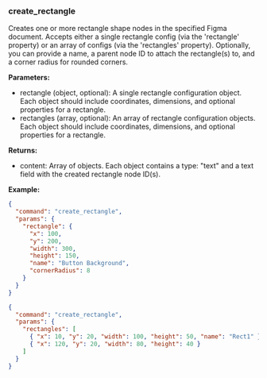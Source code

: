 ### create_rectangle
Creates one or more rectangle shape nodes in the specified Figma document. Accepts either a single rectangle config (via the 'rectangle' property) or an array of configs (via the 'rectangles' property). Optionally, you can provide a name, a parent node ID to attach the rectangle(s) to, and a corner radius for rounded corners.

**Parameters:**
- rectangle (object, optional): A single rectangle configuration object. Each object should include coordinates, dimensions, and optional properties for a rectangle.
- rectangles (array, optional): An array of rectangle configuration objects. Each object should include coordinates, dimensions, and optional properties for a rectangle.

**Returns:**
- content: Array of objects. Each object contains a type: "text" and a text field with the created rectangle node ID(s).

**Example:**
```json
{
  "command": "create_rectangle",
  "params": {
    "rectangle": {
      "x": 100,
      "y": 200,
      "width": 300,
      "height": 150,
      "name": "Button Background",
      "cornerRadius": 8
    }
  }
}
```
```json
{
  "command": "create_rectangle",
  "params": {
    "rectangles": [
      { "x": 10, "y": 20, "width": 100, "height": 50, "name": "Rect1" },
      { "x": 120, "y": 20, "width": 80, "height": 40 }
    ]
  }
}
